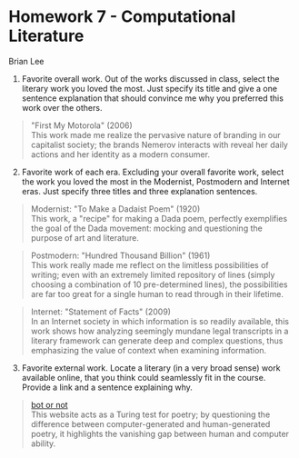 # Homework 7 - Computational Literature
Brian Lee

1. Favorite overall work.
Out of the works discussed in class, select the literary work you loved the most. Just specify its title and give a one sentence explanation that should convince me why you preferred this work over the others.

> "First My Motorola" (2006) <br>
> This work made me realize the pervasive nature of branding in our capitalist society; the brands Nemerov interacts with reveal her daily actions and her identity as a modern consumer.

2. Favorite work of each era.
Excluding your overall favorite work, select the work you loved the most in the Modernist, Postmodern and Internet eras. Just specify three titles and three explanation sentences.

> Modernist: "To Make a Dadaist Poem" (1920) <br>
> This work, a "recipe" for making a Dada poem, perfectly exemplifies the goal of the Dada movement: mocking and questioning the purpose of art and literature.

> Postmodern: "Hundred Thousand Billion" (1961) <br>
> This work really made me reflect on the limitless possibilities of writing; even with an extremely limited repository of lines (simply choosing a combination of 10 pre-determined lines), the possibilities are far too great for a single human to read through in their lifetime.

> Internet: "Statement of Facts" (2009) <br>
> In an Internet society in which information is so readily available, this work shows how analyzing seemingly mundane legal transcripts in a literary framework can generate deep and complex questions, thus emphasizing the value of context when examining information.

3. Favorite external work.
Locate a literary (in a very broad sense) work available online, that you think could seamlessly fit in the course. Provide a link and a sentence explaining why.

> [bot or not](http://botpoet.com/) <br>
> This website acts as a Turing test for poetry; by questioning the difference between computer-generated and human-generated poetry, it highlights the vanishing gap between human and computer ability.
